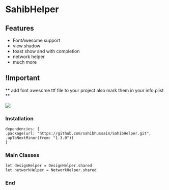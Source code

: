 # SahibHelper

## Features

-  FontAwesome support
-  view shadow
-  toast show and with completion
-  network helper
-  much more

## !Important

** add font awesome ttf file to your project also mark them in your info.plist **

![](https://img.shields.io/github/v/release/sahibhussain/SahibHelper?style=for-the-badge)

### Installation

    dependencies: [
    .package(url: "https://github.com/sahibhussain/SahibHelper.git", .upToNextMinor(from: "1.3.0"))
    ]

### Main Classes
    
    let designHelper = DesignHelper.shared
    let networkHelper = NetworkHelper.shared
    
### End

